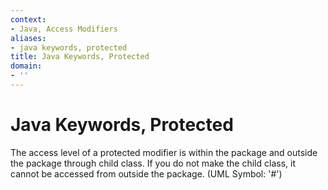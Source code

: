 ```yaml
---
context:
- Java, Access Modifiers
aliases:
- java keywords, protected
title: Java Keywords, Protected
domain:
- ''
---
```


# Java Keywords, Protected

The access level of a protected modifier is within the package and outside the package through child class. If you do not make the child class, it cannot be accessed from outside the package. (UML Symbol: '#')
